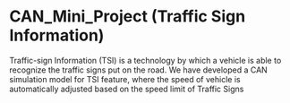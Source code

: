 # CAN_Mini_Project (Traffic Sign Information)

Traffic-sign Information (TSI) is a technology by which a vehicle is able to recognize the traffic signs put on the road. We have developed a CAN simulation model for TSI feature, where the speed of vehicle is automatically adjusted based on the speed limit of Traffic Signs 

